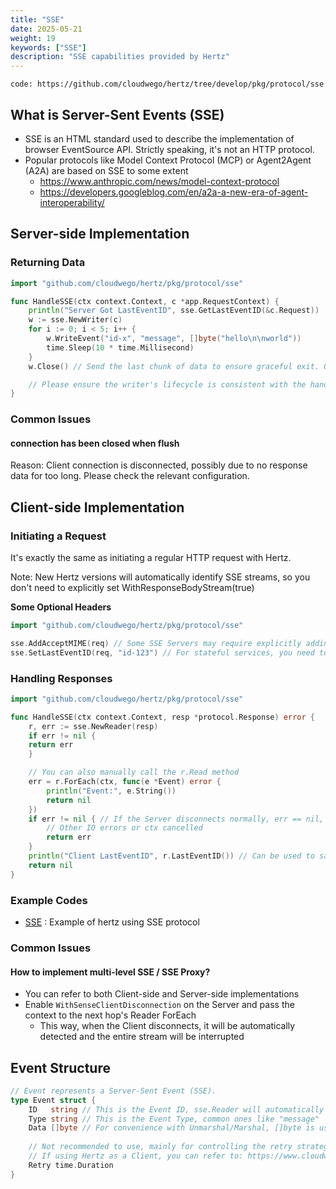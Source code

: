 ```yaml
---
title: "SSE"
date: 2025-05-21
weight: 19
keywords: ["SSE"]
description: "SSE capabilities provided by Hertz"
---
```

```code: https://github.com/cloudwego/hertz/tree/develop/pkg/protocol/sse```

## What is Server-Sent Events (SSE)

- SSE is an HTML standard used to describe the implementation of browser EventSource API. Strictly speaking, it's not an HTTP protocol.
- Popular protocols like Model Context Protocol (MCP) or Agent2Agent (A2A) are based on SSE to some extent
  - https://www.anthropic.com/news/model-context-protocol
  - https://developers.googleblog.com/en/a2a-a-new-era-of-agent-interoperability/

## Server-side Implementation

### Returning Data

```go
import "github.com/cloudwego/hertz/pkg/protocol/sse"

func HandleSSE(ctx context.Context, c *app.RequestContext) {
    println("Server Got LastEventID", sse.GetLastEventID(&c.Request))
    w := sse.NewWriter(c)
    for i := 0; i < 5; i++ {
        w.WriteEvent("id-x", "message", []byte("hello\n\nworld"))
        time.Sleep(10 * time.Millisecond)
    }
    w.Close() // Send the last chunk of data to ensure graceful exit. Optional, Hertz will automatically call it after the Handler returns.

    // Please ensure the writer's lifecycle is consistent with the handler. Don't use it asynchronously in the background.
}
```

### Common Issues

#### connection has been closed when flush

Reason:
Client connection is disconnected, possibly due to no response data for too long. Please check the relevant configuration.

## Client-side Implementation

### Initiating a Request

It's exactly the same as initiating a regular HTTP request with Hertz.

Note: New Hertz versions will automatically identify SSE streams, so you don't need to explicitly set WithResponseBodyStream(true)

**Some Optional Headers**

```go
import "github.com/cloudwego/hertz/pkg/protocol/sse"

sse.AddAcceptMIME(req) // Some SSE Servers may require explicitly adding Accept: text/event-stream
sse.SetLastEventID(req, "id-123") // For stateful services, you need to tell the Server through SetLastEventID
```

### Handling Responses

```go
import "github.com/cloudwego/hertz/pkg/protocol/sse"

func HandleSSE(ctx context.Context, resp *protocol.Response) error {
    r, err := sse.NewReader(resp)
    if err != nil {
    return err
    }

    // You can also manually call the r.Read method
    err = r.ForEach(ctx, func(e *Event) error {
        println("Event:", e.String())
        return nil
    })
    if err != nil { // If the Server disconnects normally, err == nil, no error will be reported
        // Other IO errors or ctx cancelled
        return err
    }
    println("Client LastEventID", r.LastEventID()) // Can be used to save the last received Event ID
    return nil
}
```

### Example Codes
- [SSE](https://github.com/cloudwego/hertz-examples/tree/main/sse) : Example of hertz using SSE protocol

### Common Issues

#### How to implement multi-level SSE / SSE Proxy?

- You can refer to both Client-side and Server-side implementations
- Enable `WithSenseClientDisconnection` on the Server and pass the context to the next hop's Reader ForEach
  - This way, when the Client disconnects, it will be automatically detected and the entire stream will be interrupted

## Event Structure

```go
// Event represents a Server-Sent Event (SSE).
type Event struct {
    ID   string // This is the Event ID, sse.Reader will automatically record the last Event ID, which can be obtained using LastEventID()
    Type string // This is the Event Type, common ones like "message"
    Data []byte // For convenience with Unmarshal/Marshal, []byte is used here, but according to the spec, this field must be a utf8 string
    
    // Not recommended to use, mainly for controlling the retry strategy of the browser's SourceEvent.
    // If using Hertz as a Client, you can refer to: https://www.cloudwego.io/docs/hertz/tutorials/basic-feature/retry/
    Retry time.Duration
}
```
